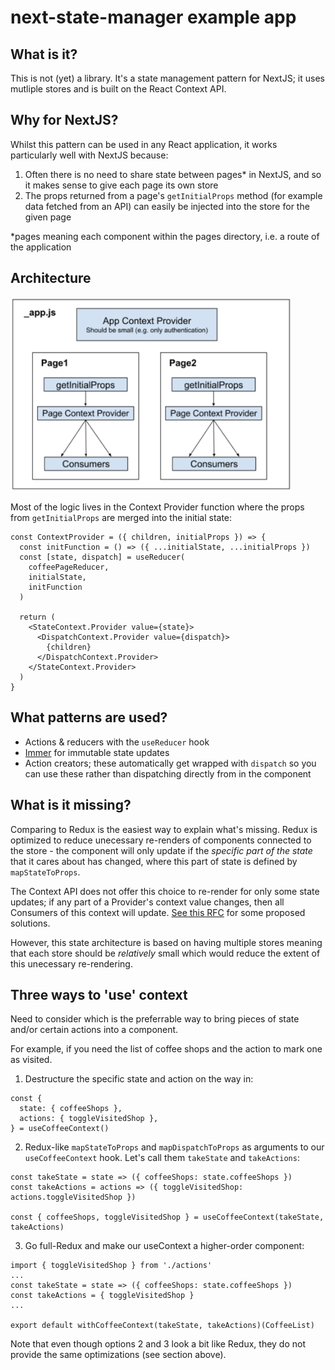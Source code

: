 # next-state-manager example app

## What is it?

This is not (yet) a library. It's a state management pattern for NextJS; it uses mutliple stores and is built on the React Context API.

## Why for NextJS?

Whilst this pattern can be used in any React application, it works particularly well with NextJS because:

1. Often there is no need to share state between pages\* in NextJS, and so it makes sense to give each page its own store
2. The props returned from a page's `getInitialProps` method (for example data fetched from an API) can easily be injected into the store for the given page

\*pages meaning each component within the pages directory, i.e. a route of the application

## Architecture

<img width="450" alt="portfolio_view" src="./next-state-image.png">

Most of the logic lives in the Context Provider function where the props from `getInitialProps` are merged into the initial state:

```
const ContextProvider = ({ children, initialProps }) => {
  const initFunction = () => ({ ...initialState, ...initialProps })
  const [state, dispatch] = useReducer(
    coffeePageReducer,
    initialState,
    initFunction
  )

  return (
    <StateContext.Provider value={state}>
      <DispatchContext.Provider value={dispatch}>
        {children}
      </DispatchContext.Provider>
    </StateContext.Provider>
  )
}
```

## What patterns are used?

- Actions & reducers with the `useReducer` hook
- [Immer](https://github.com/immerjs/immer) for immutable state updates
- Action creators; these automatically get wrapped with `dispatch` so you can use these rather than dispatching directly from in the component

## What is it missing?

Comparing to Redux is the easiest way to explain what's missing. Redux is optimized to reduce unecessary re-renders of components connected to the store - the component will only update if the _specific part of the state_ that it cares about has changed, where this part of state is defined by `mapStateToProps`.

The Context API does not offer this choice to re-render for only some state updates; if any part of a Provider's context value changes, then all Consumers of this context will update. [See this RFC](https://github.com/reactjs/rfcs/pull/119) for some proposed solutions.

However, this state architecture is based on having multiple stores meaning that each store should be _relatively_ small which would reduce the extent of this unecessary re-rendering.

## Three ways to 'use' context

Need to consider which is the preferrable way to bring pieces of state and/or certain actions into a component.

For example, if you need the list of coffee shops and the action to mark one as visited.

1. Destructure the specific state and action on the way in:

```
const {
  state: { coffeeShops },
  actions: { toggleVisitedShop },
} = useCoffeeContext()
```

2. Redux-like `mapStateToProps` and `mapDispatchToProps` as arguments to our `useCoffeeContext` hook. Let's call them `takeState` and `takeActions`:

```
const takeState = state => ({ coffeeShops: state.coffeeShops })
const takeActions = actions => ({ toggleVisitedShop: actions.toggleVisitedShop })

const { coffeeShops, toggleVisitedShop } = useCoffeeContext(takeState, takeActions)
```

3. Go full-Redux and make our useContext a higher-order component:

```
import { toggleVisitedShop } from './actions'
...
const takeState = state => ({ coffeeShops: state.coffeeShops })
const takeActions = { toggleVisitedShop }
...

export default withCoffeeContext(takeState, takeActions)(CoffeeList)
```

Note that even though options 2 and 3 look a bit like Redux, they do not provide the same optimizations (see section above).
